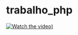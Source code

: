 # trabalho_php

[![Watch the video](https://i.imgur.com/vKb2F1B.png))](https://youtu.be/RvLh3DsI80w)
